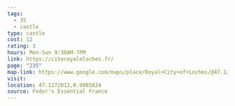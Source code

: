 ```yaml
---
tags:
  - 3S
  - castle
type: castle
cost: 12
rating: 3
hours: Mon-Sun 9:30AM-7PM
link: https://citeroyaleloches.fr/
page: "235"
map-link: https://www.google.com/maps/place/Royal+City+of+Loches/@47.1271823,0.9936977,17z/data=!3m1!4b1!4m6!3m5!1s0x47fc956128de116d:0x2e4a3c54563f1ad!8m2!3d47.1271788!4d0.9985686!16s%2Fg%2F11b5v1g_c9?entry=ttu&g_ep=EgoyMDI0MDkxMS4wIKXMDSoASAFQAw%3D%3D
visit: 
location: 47.1272012,0.9985824
source: Fodor's Essential France
---
```

